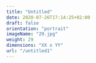 ```yaml
---
title: "Untitled"
date: 2020-07-26T17:14:25+02:00
draft: false
orientation: "portrait"
imageName: "29.jpg"
weight: 29
dimensions: "XX x YY"
url: "/untitled1"
---
```



